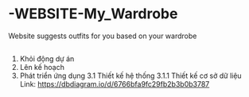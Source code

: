 # -WEBSITE-My_Wardrobe
Website suggests outfits for you based on your wardrobe

##
1. Khỏi động dự án
2. Lên kế hoạch
3. Phát triển ứng dụng
3.1 Thiết kế hệ thống
3.1.1 Thiết kế cơ sở dữ liệu
Link: https://dbdiagram.io/d/6766bfa9fc29fb2b3b0b3787
